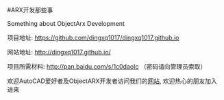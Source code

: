 #ARX开发那些事

Something about ObjectArx Development

项目地址: https://github.com/dingxq1017/dingxq1017.github.io

网站地址: http://dingxq1017.github.io/

项目所需材料: http://pan.baidu.com/s/1c0daoIc （密码请向管理员索取）

欢迎AutoCAD爱好者及ObjectARX开发者访问我们的[网站](http://dingxq1017.github.io/), 欢迎热心的朋友加入进来
